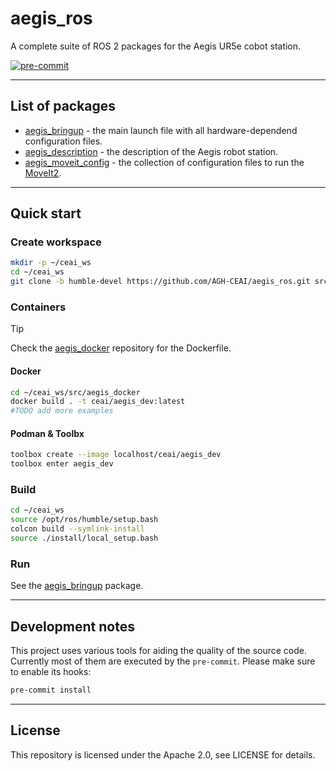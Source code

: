 # aegis_ros

A complete suite of ROS 2 packages for the Aegis UR5e cobot station.

[![pre-commit](https://img.shields.io/badge/pre--commit-enabled-brightgreen?logo=pre-commit)](https://github.com/pre-commit/pre-commit)

---

## List of packages

* [aegis_bringup](./aegis_bringup/README.md) - the main launch file with all hardware-dependend configuration files.
* [aegis_description](./aegis_description/README.md) - the description of the Aegis robot station.
* [aegis_moveit_config](./aegis_moveit_config/README.md) - the collection of configuration files to run the [MoveIt2](https://moveit.picknik.ai/main/index.html).

---

## Quick start

### Create workspace

```bash
mkdir -p ~/ceai_ws
cd ~/ceai_ws
git clone -b humble-devel https://github.com/AGH-CEAI/aegis_ros.git src/aegis_ros
```
### Containers

> [!TIP]
> Check the [aegis_docker](https://github.com/AGH-CEAI/aegis_docker) repository for the Dockerfile.


#### Docker
```bash
cd ~/ceai_ws/src/aegis_docker
docker build . -t ceai/aegis_dev:latest
#TODO add more examples
```

#### Podman & Toolbx
```bash
toolbox create --image localhost/ceai/aegis_dev
toolbox enter aegis_dev
```

### Build
```bash
cd ~/ceai_ws
source /opt/ros/humble/setup.bash
colcon build --symlink-install
source ./install/local_setup.bash
```

### Run
See the [aegis_bringup](./aegis_bringup/README.md) package.

---
## Development notes

This project uses various tools for aiding the quality of the source code. Currently most of them are executed by the `pre-commit`. Please make sure to enable its hooks:

```bash
pre-commit install
```

---
## License
This repository is licensed under the Apache 2.0, see LICENSE for details.
